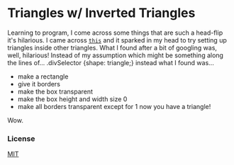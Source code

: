 Triangles w/ Inverted Triangles
=======
Learning to program, I come across some things that are such a head-flip it's hilarious.
I came across [`this`](http://www.colors.commutercreative.com/grid/ ) and it sparked in my head to try setting up triangles inside other triangles. What I found after a bit of googling was, well, hilarious!
Instead of my assumption which might be something along the lines of...
.divSelector {shape: triangle;}
instead what I found was...
 * make a rectangle
 * give it borders
 * make the box transparent
 * make the box height and width size 0
 * make all borders transparent except for 1
 now you have a triangle!

 Wow.

### License

[MIT](/LICENSE.md)
